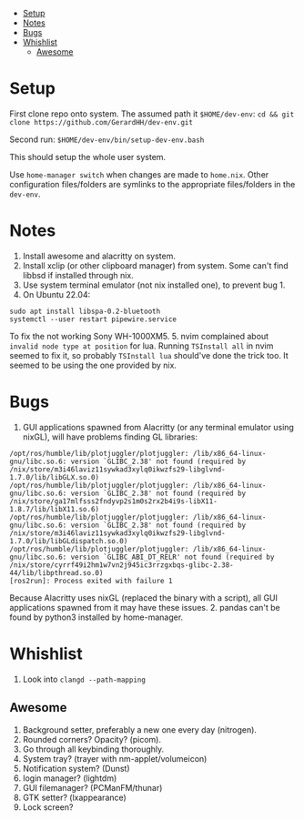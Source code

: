 <!--toc:start-->
- [Setup](#setup)
- [Notes](#notes)
- [Bugs](#bugs)
- [Whishlist](#whishlist)
  - [Awesome](#awesome)
<!--toc:end-->

# Setup
First clone repo onto system. The assumed path it `$HOME/dev-env`:
`cd && git clone https://github.com/GerardHH/dev-env.git`

Second run:
`$HOME/dev-env/bin/setup-dev-env.bash`

This should setup the whole user system.

Use `home-manager switch` when changes are made to `home.nix`. Other configuration files/folders are symlinks to the appropriate files/folders in the `dev-env`.

# Notes
1. Install awesome and alacritty on system.
2. Install xclip (or other clipboard manager) from system. Some can't find libbsd if installed through nix.
3. Use system terminal emulator (not nix installed one), to prevent bug 1.
4. On Ubuntu 22.04:
```
sudo apt install libspa-0.2-bluetooth
systemctl --user restart pipewire.service
```
To fix the not working Sony WH-1000XM5.
5. nvim complained about `invalid node type at position` for lua. Running `TSInstall all` in nvim seemed to fix it, so probably `TSInstall lua` should've done the trick too. It seemed to be using the one provided by nix.

# Bugs
1. GUI applications spawned from Alacritty (or any terminal emulator using nixGL), will have problems finding GL libraries:
```
/opt/ros/humble/lib/plotjuggler/plotjuggler: /lib/x86_64-linux-gnu/libc.so.6: version `GLIBC_2.38' not found (required by /nix/store/m3i46laviz11sywkad3xylq0ikwzfs29-libglvnd-1.7.0/lib/libGLX.so.0)
/opt/ros/humble/lib/plotjuggler/plotjuggler: /lib/x86_64-linux-gnu/libc.so.6: version `GLIBC_2.38' not found (required by /nix/store/ga17mlfsss2fndyvp2s1m0s2rx2b4i9s-libX11-1.8.7/lib/libX11.so.6)
/opt/ros/humble/lib/plotjuggler/plotjuggler: /lib/x86_64-linux-gnu/libc.so.6: version `GLIBC_2.38' not found (required by /nix/store/m3i46laviz11sywkad3xylq0ikwzfs29-libglvnd-1.7.0/lib/libGLdispatch.so.0)
/opt/ros/humble/lib/plotjuggler/plotjuggler: /lib/x86_64-linux-gnu/libc.so.6: version `GLIBC_ABI_DT_RELR' not found (required by /nix/store/cyrrf49i2hm1w7vn2j945ic3rrzgxbqs-glibc-2.38-44/lib/libpthread.so.0)
[ros2run]: Process exited with failure 1
```
Because Alacritty uses nixGL (replaced the binary with a script), all GUI applications spawned from it may have these issues.
2. pandas can't be found by python3 installed by home-manager.

# Whishlist
1. Look into `clangd --path-mapping`

## Awesome
1. Background setter, preferably a new one every day (nitrogen).
2. Rounded corners? Opacity? (picom).
3. Go through all keybinding thoroughly.
4. System  tray? (trayer with nm-applet/volumeicon)
5. Notification system? (Dunst)
6. login manager? (lightdm)
7. GUI filemanager? (PCManFM/thunar)
8. GTK setter? (lxappearance)
9. Lock screen?
